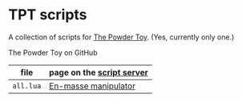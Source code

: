 # TPT scripts

A collection of scripts for [The Powder Toy][001]. (Yes, currently only one.)

[001]: https://github.com/The-Powder-Toy/The-Powder-Toy
	The Powder Toy on GitHub

| file       | page on the [script server](https://starcatcher.us/scripts)     |
| ---------- | --------------------------------------------------------------- |
| `all.lua`  | [En-masse manipulator](https://starcatcher.us/scripts?view=174) |
